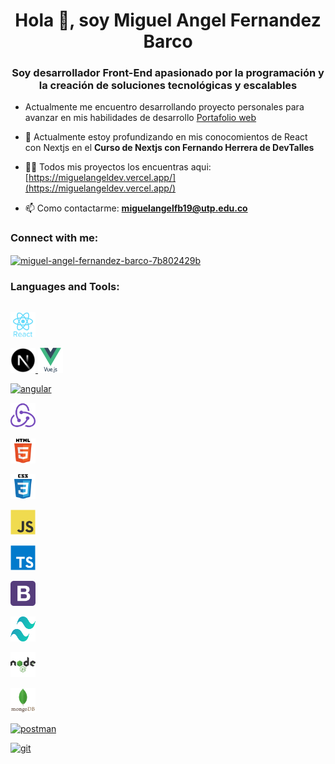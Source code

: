 <h1 align="center">Hola 👋, soy Miguel Angel Fernandez Barco</h1>
<h3 align="center">Soy desarrollador Front-End apasionado por la programación y la creación de soluciones tecnológicas y escalables</h3>

- Actualmente me encuentro desarrollando proyecto personales para avanzar en mis habilidades de desarrollo [Portafolio web](https://miguelangeldev.vercel.app/)

- 🌱 Actualmente estoy profundizando en mis conocomientos de React con Nextjs en el **Curso de Nextjs con Fernando Herrera de DevTalles**

- 👨‍💻 Todos mis proyectos los encuentras aqui: [https://miguelangeldev.vercel.app/](https://miguelangeldev.vercel.app/)

- 📫 Como contactarme: **miguelangelfb19@utp.edu.co**

<h3 align="left">Connect with me:</h3>
<p align="left">
<a href="https://linkedin.com/in/miguel-angel-fernandez-barco-7b802429b" target="_blank"><img align="center" src="https://raw.githubusercontent.com/rahuldkjain/github-profile-readme-generator/master/src/images/icons/Social/linked-in-alt.svg" alt="miguel-angel-fernandez-barco-7b802429b" height="30" width="40" /></a>

</p>

<h3 align="left">Languages and Tools:</h3>

<p align="left" style="display: flex;"> 

<a href="https://reactjs.org/" target="_blank" rel="noreferrer"> <img src="https://raw.githubusercontent.com/devicons/devicon/master/icons/react/react-original-wordmark.svg" alt="react" width="40" height="40"/> </a> 
<!--  -->
<a href="https://nextjs.org/" target="_blank" rel="noreferrer"> <img src="./src/assets/imagenes/logos/next.svg" alt="react" width="40" height="40"/> </a> <a href="https://vuejs.org/" target="_blank" rel="noreferrer"> <img src="https://raw.githubusercontent.com/devicons/devicon/master/icons/vuejs/vuejs-original-wordmark.svg" alt="vuejs" width="40" height="40"/> </a> 
<!--  -->
<a href="https://angular.io" target="_blank" rel="noreferrer"> <img src="https://angular.io/assets/images/logos/angular/angular.svg" alt="angular" width="40" height="40"/> </a>

<a href="https://redux.js.org/" target="_blank" rel="noreferrer"> <img src="./src/assets/imagenes/logos/redux.svg" alt="react" width="40" height="40"/> </a>

<a href="https://www.w3.org/html/" target="_blank" rel="noreferrer"> <img src="https://raw.githubusercontent.com/devicons/devicon/master/icons/html5/html5-original-wordmark.svg" alt="html5" width="40" height="40"/> </a>

<a href="https://www.w3schools.com/css/" target="_blank" rel="noreferrer"> <img src="https://raw.githubusercontent.com/devicons/devicon/master/icons/css3/css3-original-wordmark.svg" alt="css3" width="40" height="40"/> </a>  

<a href="https://developer.mozilla.org/en-US/docs/Web/JavaScript" target="_blank" rel="noreferrer"> <img src="https://raw.githubusercontent.com/devicons/devicon/master/icons/javascript/javascript-original.svg" alt="javascript" width="40" height="40"/> </a> 

<a href="https://www.typescriptlang.org/" target="_blank" rel="noreferrer"> <img src="https://raw.githubusercontent.com/devicons/devicon/master/icons/typescript/typescript-original.svg" alt="typescript" width="40" height="40"/> </a>

<a href="https://getbootstrap.com/" target="_blank" rel="noreferrer"> <img src="./src/assets/imagenes/logos/bootstrap.svg" alt="react" width="40" height="40"/> </a>

<a href="https://tailwindcss.com/" target="_blank" rel="noreferrer"> <img src="./src/assets/imagenes/logos/tailwind.svg" alt="react" width="40" height="40"/> </a>

<a href="https://nodejs.org" target="_blank" rel="noreferrer"> <img src="https://raw.githubusercontent.com/devicons/devicon/master/icons/nodejs/nodejs-original-wordmark.svg" alt="nodejs" width="40" height="40"/> </a>

<a href="https://www.mongodb.com/" target="_blank" rel="noreferrer"> <img src="https://raw.githubusercontent.com/devicons/devicon/master/icons/mongodb/mongodb-original-wordmark.svg" alt="mongodb" width="40" height="40"/> </a>  

<a href="https://postman.com" target="_blank" rel="noreferrer"> <img src="https://www.vectorlogo.zone/logos/getpostman/getpostman-icon.svg" alt="postman" width="40" height="40"/> </a>   

<a href="https://git-scm.com/" target="_blank" rel="noreferrer"> <img src="https://www.vectorlogo.zone/logos/git-scm/git-scm-icon.svg" alt="git" width="40" height="40"/> </a> 

</p>
